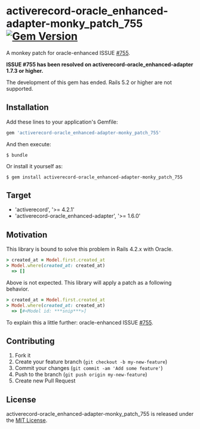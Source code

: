 # activerecord-oracle_enhanced-adapter-monky_patch_755 [![Gem Version](https://badge.fury.io/rb/activerecord-oracle_enhanced-adapter-monky_patch_755.svg)](http://badge.fury.io/rb/activerecord-oracle_enhanced-adapter-monky_patch_755)

A monkey patch for oracle-enhanced ISSUE [#755](https://github.com/rsim/oracle-enhanced/issues/755).

**ISSUE #755 has been resolved on activerecord-oracle_enhanced-adapter 1.7.3 or higher.**

The development of this gem has ended. Rails 5.2 or higher are not supported.

## Installation

Add these lines to your application's Gemfile:

```ruby
gem 'activerecord-oracle_enhanced-adapter-monky_patch_755'
```

And then execute:

```
$ bundle
```

Or install it yourself as:

```
$ gem install activerecord-oracle_enhanced-adapter-monky_patch_755
```

## Target

* 'activerecord', '>= 4.2.1'
* 'activerecord-oracle_enhanced-adapter', '>= 1.6.0'

## Motivation

This library is bound to solve this problem in Rails 4.2.x with Oracle.

```ruby
> created_at = Model.first.created_at
> Model.where(created_at: created_at)
  => []
```

Above is not expected. This library will apply a patch as a following behavior.

```ruby
> created_at = Model.first.created_at
> Model.where(created_at: created_at)
  => [#<Model id: ***snip***>]
```

To explain this a little further: oracle-enhanced ISSUE [#755](https://github.com/rsim/oracle-enhanced/issues/755).

## Contributing

1. Fork it
2. Create your feature branch (`git checkout -b my-new-feature`)
3. Commit your changes (`git commit -am 'Add some feature'`)
4. Push to the branch (`git push origin my-new-feature`)
5. Create new Pull Request

## License

activerecord-oracle_enhanced-adapter-monky_patch_755 is released under the [MIT License](http://www.opensource.org/licenses/MIT).
